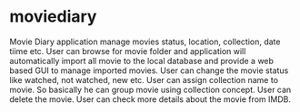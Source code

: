 moviediary
==========

Movie Diary application manage movies status, location, collection, date tiime etc. User can browse for movie folder and application will automatically import all movie to the local database and provide a web based GUI to manage imported movies. User can change the movie status like watched, not watched, new etc. User can assign collection name to movie. So basically he can group movie using collection concept. User can delete the movie. User can check more details about the movie from IMDB.
